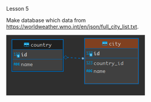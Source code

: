 Lesson 5

Make database which data from https://worldweather.wmo.int/en/json/full_city_list.txt.

![er_diagram](er_diagram.png)
